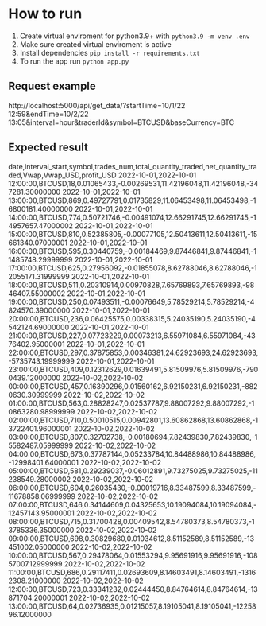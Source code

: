 <!-- @format -->

# How to run

1. Create virtual enviroment for python3.9+ with `python3.9 -m venv .env`
2. Make sure created virtual enviroment is active
3. Install dependencies `pip install -r requirements.txt`
4. To run the app run `python app.py`

## Request example

http://localhost:5000/api/get_data/?startTime=10/1/22 12:59&endTime=10/2/22 13:05&interval=hour&traderId&symbol=BTCUSD&baseCurrency=BTC

## Expected result

date,interval_start,symbol,trades_num,total_quantity_traded,net_quantity_traded,Vwap,Vwap_USD,profit_USD
2022-10-01,2022-10-01 12:00:00,BTCUSD,18,0.01065433,-0.00269531,11.42196048,11.42196048,-347281.30000000
2022-10-01,2022-10-01 13:00:00,BTCUSD,869,0.49727791,0.01735829,11.06453498,11.06453498,-16800181.40000000
2022-10-01,2022-10-01 14:00:00,BTCUSD,774,0.50721746,-0.00491074,12.66291745,12.66291745,-14957657.47000002
2022-10-01,2022-10-01 15:00:00,BTCUSD,810,0.52385805,-0.00077105,12.50413611,12.50413611,-15661340.07000001
2022-10-01,2022-10-01 16:00:00,BTCUSD,595,0.30440759,-0.00184469,9.87446841,9.87446841,-11485748.29999999
2022-10-01,2022-10-01 17:00:00,BTCUSD,625,0.27956092,-0.01855078,8.62788046,8.62788046,-12055171.31999999
2022-10-01,2022-10-01 18:00:00,BTCUSD,511,0.20310914,0.00970828,7.65769893,7.65769893,-9846407.55000002
2022-10-01,2022-10-01 19:00:00,BTCUSD,250,0.07493511,-0.00076649,5.78529214,5.78529214,-4824570.39000000
2022-10-01,2022-10-01 20:00:00,BTCUSD,236,0.06425575,0.00338315,5.24035190,5.24035190,-4542124.69000000
2022-10-01,2022-10-01 21:00:00,BTCUSD,227,0.07723229,0.00073213,6.55971084,6.55971084,-4376402.95000001
2022-10-01,2022-10-01 22:00:00,BTCUSD,297,0.37875853,0.00346381,24.62923693,24.62923693,-5735743.19999999
2022-10-01,2022-10-01 23:00:00,BTCUSD,409,0.12312629,0.01639491,5.81509976,5.81509976,-7900439.12000000
2022-10-02,2022-10-02 00:00:00,BTCUSD,457,0.16390296,0.01560162,6.92150231,6.92150231,-8820630.30999999
2022-10-02,2022-10-02 01:00:00,BTCUSD,563,0.28828247,0.02537787,9.88007292,9.88007292,-10863280.98999999
2022-10-02,2022-10-02 02:00:00,BTCUSD,710,0.50010515,0.00942801,13.60862868,13.60862868,-13722401.96000001
2022-10-02,2022-10-02 03:00:00,BTCUSD,807,0.32702738,-0.00180694,7.82439830,7.82439830,-15582487.05999999
2022-10-02,2022-10-02 04:00:00,BTCUSD,673,0.37787144,0.05233784,10.84488986,10.84488986,-12998401.64000001
2022-10-02,2022-10-02 05:00:00,BTCUSD,581,0.29239037,-0.06012891,9.73275025,9.73275025,-11238549.28000002
2022-10-02,2022-10-02 06:00:00,BTCUSD,604,0.26035430,-0.00019716,8.33487599,8.33487599,-11678858.06999999
2022-10-02,2022-10-02 07:00:00,BTCUSD,646,0.34144609,0.04325653,10.19094084,10.19094084,-12457143.95000001
2022-10-02,2022-10-02 08:00:00,BTCUSD,715,0.31700428,0.00409542,8.54780373,8.54780373,-13785336.35000000
2022-10-02,2022-10-02 09:00:00,BTCUSD,698,0.30829680,0.01034612,8.51152589,8.51152589,-13451002.05000000
2022-10-02,2022-10-02 10:00:00,BTCUSD,567,0.29478064,0.01553294,9.95691916,9.95691916,-10857007.12999999
2022-10-02,2022-10-02 11:00:00,BTCUSD,686,0.29117411,0.02693609,8.14603491,8.14603491,-13162308.21000000
2022-10-02,2022-10-02 12:00:00,BTCUSD,723,0.33341232,0.02444450,8.84764614,8.84764614,-13871704.20000001
2022-10-02,2022-10-02 13:00:00,BTCUSD,64,0.02736935,0.01215057,8.19105041,8.19105041,-1225896.12000000
